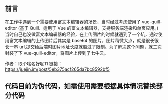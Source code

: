 ## 前言
在工作中遇到一个需要使用富文本编辑器的场景，当时经过考虑使用了  vue-quill-editor  (基于 Quill、适用于 Vue 的富文本编辑器，支持服务端渲染和单页应用。) 当时自己也没做富文本编辑器的经验，在上传图片的时候就遇到了一个坑，通过使用富文本编辑的上传图片后其实是 base64 的图片，图片稍微大点，就是很长很长一串 url,提交给后端时图片地址长度就超过了限制。为了解决这个问题，就二次封装了下 vue-quill-editor，将图片上传到了七牛云。

作者：取个啥名好呢11
链接：https://juejin.im/post/5eb375acf265da7bc8592bf5

## 代码目前为伪代码，如需使用需要根据具体情况替换部分代码
